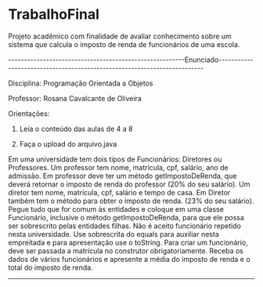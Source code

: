# TrabalhoFinal
Projeto acadêmico com finalidade de avaliar conhecimento sobre um sistema que calcula o imposto de renda de funcionários de uma escola.

--------------------------------------------------------Enunciado-------------------------------------------------------------------------

Disciplina: Programação Orientada a Objetos

Professor: Rosana Cavalcante de Oliveira


Orientações:

1) Leia o conteúdo das aulas de 4 a 8

2) Faça o upload do arquivo.java


Em uma universidade tem dois tipos de Funcionários: Diretores ou Professores. Um
professor tem nome, matrícula, cpf, salário, ano de admissão. Em professor deve ter um
método getImpostoDeRenda, que deverá retornar o imposto de renda do professor (20%
do seu salário). Um diretor tem nome, matrícula, cpf, salário e tempo de casa. Em Diretor
também tem o método para obter o imposto de renda. (23% do seu salário).
Pegue tudo que for comum às entidades e coloque em uma classe Funcionário, inclusive
o método getImpostoDeRenda, para que ele possa ser sobrescrito pelas entidades filhas.
Não é aceito funcionário repetido nesta universidade. Use sobrescrita do equals para
auxiliar nesta empreitada e para apresentação use o toString.
Para criar um funcionário, deve ser passada a matrícula no construtor obrigatoriamente.
Receba os dados de vários funcionários e apresente a média do imposto de renda e o total
do imposto de renda.

------------------------------------------------------------------------------------------------------------------------------------------
